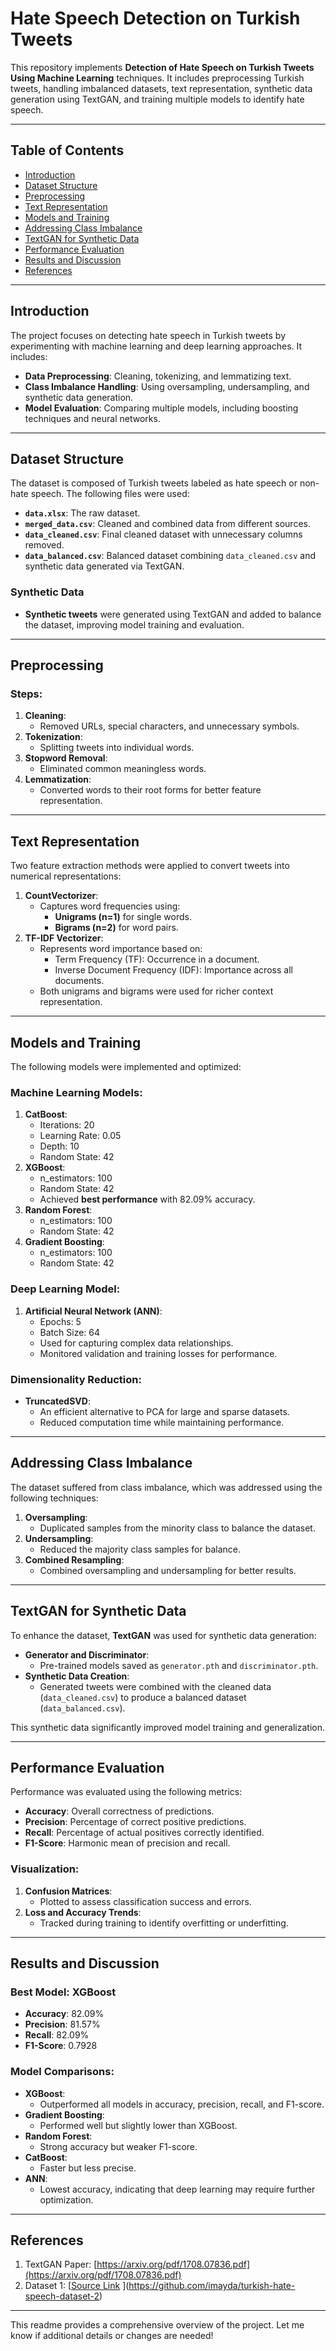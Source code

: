 # Hate Speech Detection on Turkish Tweets

This repository implements **Detection of Hate Speech on Turkish Tweets Using Machine Learning** techniques. It includes preprocessing Turkish tweets, handling imbalanced datasets, text representation, synthetic data generation using TextGAN, and training multiple models to identify hate speech.

---

## Table of Contents
- [Introduction](#introduction)
- [Dataset Structure](#dataset-structure)
- [Preprocessing](#preprocessing)
- [Text Representation](#text-representation)
- [Models and Training](#models-and-training)
- [Addressing Class Imbalance](#addressing-class-imbalance)
- [TextGAN for Synthetic Data](#textgan-for-synthetic-data)
- [Performance Evaluation](#performance-evaluation)
- [Results and Discussion](#results-and-discussion)
- [References](#references)

---

## Introduction

The project focuses on detecting hate speech in Turkish tweets by experimenting with machine learning and deep learning approaches. It includes:
- **Data Preprocessing**: Cleaning, tokenizing, and lemmatizing text.
- **Class Imbalance Handling**: Using oversampling, undersampling, and synthetic data generation.
- **Model Evaluation**: Comparing multiple models, including boosting techniques and neural networks.

---

## Dataset Structure

The dataset is composed of Turkish tweets labeled as hate speech or non-hate speech. The following files were used:
- **`data.xlsx`**: The raw dataset.
- **`merged_data.csv`**: Cleaned and combined data from different sources.
- **`data_cleaned.csv`**: Final cleaned dataset with unnecessary columns removed.
- **`data_balanced.csv`**: Balanced dataset combining `data_cleaned.csv` and synthetic data generated via TextGAN.

### Synthetic Data
- **Synthetic tweets** were generated using TextGAN and added to balance the dataset, improving model training and evaluation.

---

## Preprocessing

### Steps:
1. **Cleaning**:
   - Removed URLs, special characters, and unnecessary symbols.
2. **Tokenization**:
   - Splitting tweets into individual words.
3. **Stopword Removal**:
   - Eliminated common meaningless words.
4. **Lemmatization**:
   - Converted words to their root forms for better feature representation.

---

## Text Representation

Two feature extraction methods were applied to convert tweets into numerical representations:
1. **CountVectorizer**:
   - Captures word frequencies using:
     - **Unigrams (n=1)** for single words.
     - **Bigrams (n=2)** for word pairs.
2. **TF-IDF Vectorizer**:
   - Represents word importance based on:
     - Term Frequency (TF): Occurrence in a document.
     - Inverse Document Frequency (IDF): Importance across all documents.
   - Both unigrams and bigrams were used for richer context representation.

---

## Models and Training

The following models were implemented and optimized:

### Machine Learning Models:
1. **CatBoost**:
   - Iterations: 20
   - Learning Rate: 0.05
   - Depth: 10
   - Random State: 42
2. **XGBoost**:
   - n_estimators: 100
   - Random State: 42
   - Achieved **best performance** with 82.09% accuracy.
3. **Random Forest**:
   - n_estimators: 100
   - Random State: 42
4. **Gradient Boosting**:
   - n_estimators: 100
   - Random State: 42

### Deep Learning Model:
1. **Artificial Neural Network (ANN)**:
   - Epochs: 5
   - Batch Size: 64
   - Used for capturing complex data relationships.
   - Monitored validation and training losses for performance.

### Dimensionality Reduction:
- **TruncatedSVD**:
  - An efficient alternative to PCA for large and sparse datasets.
  - Reduced computation time while maintaining performance.

---

## Addressing Class Imbalance

The dataset suffered from class imbalance, which was addressed using the following techniques:
1. **Oversampling**:
   - Duplicated samples from the minority class to balance the dataset.
2. **Undersampling**:
   - Reduced the majority class samples for balance.
3. **Combined Resampling**:
   - Combined oversampling and undersampling for better results.

---

## TextGAN for Synthetic Data

To enhance the dataset, **TextGAN** was used for synthetic data generation:
- **Generator and Discriminator**:
  - Pre-trained models saved as `generator.pth` and `discriminator.pth`.
- **Synthetic Data Creation**:
  - Generated tweets were combined with the cleaned data (`data_cleaned.csv`) to produce a balanced dataset (`data_balanced.csv`).

This synthetic data significantly improved model training and generalization.

---

## Performance Evaluation

Performance was evaluated using the following metrics:
- **Accuracy**: Overall correctness of predictions.
- **Precision**: Percentage of correct positive predictions.
- **Recall**: Percentage of actual positives correctly identified.
- **F1-Score**: Harmonic mean of precision and recall.

### Visualization:
1. **Confusion Matrices**:
   - Plotted to assess classification success and errors.
2. **Loss and Accuracy Trends**:
   - Tracked during training to identify overfitting or underfitting.

---

## Results and Discussion

### Best Model: **XGBoost**
- **Accuracy**: 82.09%
- **Precision**: 81.57%
- **Recall**: 82.09%
- **F1-Score**: 0.7928

### Model Comparisons:
- **XGBoost**:
  - Outperformed all models in accuracy, precision, recall, and F1-score.
- **Gradient Boosting**:
  - Performed well but slightly lower than XGBoost.
- **Random Forest**:
  - Strong accuracy but weaker F1-score.
- **CatBoost**:
  - Faster but less precise.
- **ANN**:
  - Lowest accuracy, indicating that deep learning may require further optimization.

---

## References

1. TextGAN Paper: [https://arxiv.org/pdf/1708.07836.pdf](https://arxiv.org/pdf/1708.07836.pdf)  
2. Dataset 1: [[Source Link](#)  ](https://github.com/imayda/turkish-hate-speech-dataset-2)

---

This readme provides a comprehensive overview of the project. Let me know if additional details or changes are needed!
